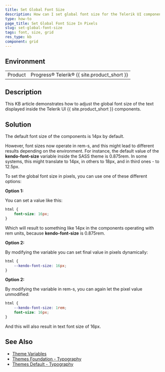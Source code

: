 ```yaml
---
title: Set Global Font Size
description: How can I set global font size for the Telerik UI components, for example the Grid?
type: how-to
page_title: Set Global Font Size In Pixels
slug: set-global-font-size
tags: font, size, grid
res_type: kb
component: grid
---
```


## Environment

<table>
 <tr>
  <td>Product</td>
  <td>Progress® Telerik® {{ site.product_short }}</td>
 </tr>
</table>

## Description

This KB article demonstrates how to adjust the global font size of the text displayed inside the Telerik UI {{ site.product_short }} components.

## Solution

The default font size of the components is 14px by default.

However, font sizes now operate in rem-s, and this might lead to different results depending on the environment. For instance, the default value of the **kendo-font-size** variable inside the SASS theme is 0.875rem. In some systems, this might translate to 14px, in others to 18px, and in third ones - to 12.5px.

To set the global font size in pixels, you can use one of these different options:

**Option 1:**

You can set a value like this:
```CSS
html {
    font-size: 16px;
}
```

Which will result to something like 14px in the components operating with rem units, because **kendo-font-size** is 0.875rem.

**Option 2:**

By modifying the variable you can set final value in pixels dynamically:
```CSS
html {
    --kendo-font-size: 16px;
}
```

**Option 2:**

By modifying the variable in rem-s, you can again let the pixel value unmodified:
```CSS
html {
    --kendo-font-size: 1rem;
    font-size: 16px;
}
```

And this will also result in text font size of 16px.

## See Also

- [Theme Variables](https://www.telerik.com/design-system/docs/themes/theme-default/theme-variables)
- [Themes Foundation - Typography](https://www.telerik.com/design-system/docs/foundation/typography/)
- [Themes Default - Typography](https://www.telerik.com/design-system/docs/themes/theme-default/customization/#typography)